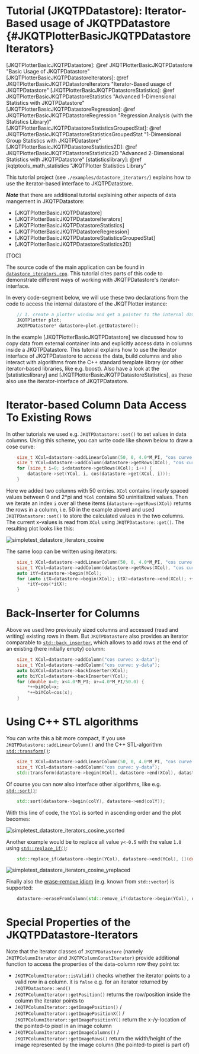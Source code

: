 # Tutorial (JKQTPDatastore): Iterator-Based usage of JKQTPDatastore             {#JKQTPlotterBasicJKQTPDatastoreIterators}

[JKQTPlotterBasicJKQTPDatastore]: @ref JKQTPlotterBasicJKQTPDatastore "Basic Usage of JKQTPDatastore"
[JKQTPlotterBasicJKQTPDatastoreIterators]: @ref JKQTPlotterBasicJKQTPDatastoreIterators "Iterator-Based usage of JKQTPDatastore"
[JKQTPlotterBasicJKQTPDatastoreStatistics]: @ref JKQTPlotterBasicJKQTPDatastoreStatistics "Advanced 1-Dimensional Statistics with JKQTPDatastore"
[JKQTPlotterBasicJKQTPDatastoreRegression]: @ref JKQTPlotterBasicJKQTPDatastoreRegression "Regression Analysis (with the Statistics Library)"
[JKQTPlotterBasicJKQTPDatastoreStatisticsGroupedStat]: @ref JKQTPlotterBasicJKQTPDatastoreStatisticsGroupedStat "1-Dimensional Group Statistics with JKQTPDatastore"
[JKQTPlotterBasicJKQTPDatastoreStatistics2D]: @ref JKQTPlotterBasicJKQTPDatastoreStatistics2D "Advanced 2-Dimensional Statistics with JKQTPDatastore"
[statisticslibrary]: @ref jkqtptools_math_statistics "JKQTPlotter Statistics Library"

This tutorial project (see `./examples/datastore_iterators/`) explains how to use the iterator-based interface to JKQTPDatastore.

***Note*** that there are additional tutorial explaining other aspects of data mangement in JKQTPDatastore:
  - [JKQTPlotterBasicJKQTPDatastore]
  - [JKQTPlotterBasicJKQTPDatastoreIterators]
  - [JKQTPlotterBasicJKQTPDatastoreStatistics]
  - [JKQTPlotterBasicJKQTPDatastoreRegression]
  - [JKQTPlotterBasicJKQTPDatastoreStatisticsGroupedStat]
  - [JKQTPlotterBasicJKQTPDatastoreStatistics2D]




[TOC]

The source code of the main application can be found in [`datastore_iterators.cpp`](https://github.com/jkriege2/JKQtPlotter/tree/master/examples/datastore_iterators/datastore_iterators.cpp). 
This tutorial cites parts of this code to demonstrate different ways of working with JKQTPDatastore's iterator-interface.

In every code-segment below, we will use these two declarations from the code to access the internal datastore of the JKQTPlotter instance:
```.cpp
    // 1. create a plotter window and get a pointer to the internal datastore (for convenience)
    JKQTPlotter plot;
    JKQTPDatastore* datastore=plot.getDatastore();
```

In the example [JKQTPlotterBasicJKQTPDatastore] we discussed how to copy data from external container into and explicitly access data in columns inside a JKQTPDatastore. This tutorial explains how to use the iterator interface of JKQTPDatastore to access the data, build columns and also interact with algorithms from the C++ standard template library (or other iterator-based libraries, like e.g. boost). Also have a look at the [statisticslibrary] and [JKQTPlotterBasicJKQTPDatastoreStatistics], as these also use the iterator-interface of JKQTPDatastore.

# Iterator-based Column Data Access To Existing Rows

In other tutorials we used e.g. `JKQTPDatastore::set()` to set values in data columns. Using this scheme, you can write code like shown below to draw a cose curve:

```.cpp
    size_t XCol=datastore->addLinearColumn(50, 0, 4.0*M_PI, "cos curve: x-data");
    size_t YCol=datastore->addColumn(datastore->getRows(XCol), "cos curve: y-data");
    for (size_t i=0; i<datastore->getRows(XCol); i++) {
        datastore->set(YCol, i, cos(datastore->get(XCol, i)));
    }
```
Here we added two columns with 50 entries. `XCol` contains linearly spaced values between 0 and 2*pi and `YCol` contains 50 uninitialized values. Then we iterate an index `i` over all these items (`datastore->getRows(XCol)` returns the rows in a column, i.e. 50 in the example above) and used `JKQTPDatastore::set()` to store the calculated values in the two columns. The current x-values is read from `XCol` using `JKQTPDatastore::get()`. The resulting plot looks like this:

![simpletest_datastore_iterators_cosine](https://raw.githubusercontent.com/jkriege2/JKQtPlotter/master/screenshots/datastore_iterators_cosine.png)

The same loop can be written using iterators:
```.cpp
    size_t XCol=datastore->addLinearColumn(50, 0, 4.0*M_PI, "cos curve: x-data");
    size_t YCol=datastore->addColumn(datastore->getRows(XCol), "cos curve: y-data");
    auto itY=datastore->begin(YCol);
    for (auto itX=datastore->begin(XCol); itX!=datastore->end(XCol); ++itX, ++itY) {
        *itY=cos(*itX);
    }
```

# Back-Inserter for Columns

Above we used two previously sized columns and accessed (read and writing) existing rows in them. But `JKQTPDatastore` also provides an iterator comparable to [`std::back_inserter`](https://de.cppreference.com/w/cpp/iterator/back_inserter), which allows to add rows at the end of an existing (here initially empty) column:
```.cpp
    size_t XCol=datastore->addColumn("cos curve: x-data");
    size_t YCol=datastore->addColumn("cos curve: y-data");
    auto biXCol=datastore->backInserter(XCol);
    auto biYCol=datastore->backInserter(YCol);
    for (double x=0; x<4.0*M_PI; x+=4.0*M_PI/50.0) {
        *++biXCol=x;
        *++biYCol=cos(x);
    }
```

# Using C++ STL algorithms

You can write this a bit more compact, if you use `JKQTPDatastore::addLinearColumn()` and the C++ STL-algorithm [`std::transform()`](https://de.cppreference.com/w/cpp/algorithm/transform):
```.cpp
    size_t XCol=datastore->addLinearColumn(50, 0, 4.0*M_PI, "cos curve: x-data");
    size_t YCol=datastore->addColumn("cos curve: y-data");
    std::transform(datastore->begin(XCol), datastore->end(XCol), datastore->backInserter(YCol), &cos);
```

Of course you can now also interface other algorithms, like e.g. [`std::sort()`](https://de.cppreference.com/w/cpp/algorithm/sort):
```.cpp
    std::sort(datastore->begin(colY), datastore->end(colY));
```

With this line of code, the `YCol` is sorted in ascending order and the plot becomes:

![simpletest_datastore_iterators_cosine_ysorted](https://raw.githubusercontent.com/jkriege2/JKQtPlotter/master/screenshots/datastore_iterators_cosine_ysorted.png)

Another example would be to replace all value `y<-0.5` with the value `1.0` using  [`std::replace_if()`](https://de.cppreference.com/w/cpp/algorithm/replace):
```.cpp
    std::replace_if(datastore->begin(YCol), datastore->end(YCol), [](double v) { return v<-0.5; }, 1.0);
```

![simpletest_datastore_iterators_cosine_yreplaced](https://raw.githubusercontent.com/jkriege2/JKQtPlotter/master/screenshots/datastore_iterators_cosine_yreplaced.png)

Finally also the [erase-remove idiom](https://en.wikipedia.org/wiki/Erase%E2%80%93remove_idiom) (e.g. known from `std::vector`) is supported:
```.cpp
    datastore->eraseFromColumn(std::remove_if(datastore->begin(YCol), datastore->end(YCol), [](double v) { return v<0; }), datastore->end(YCol));
```

# Special Properties of the JKQTPDatastore-Iterators

Note that the iterator classes of `JKQTPDatastore` (namely `JKQTPColumnIterator` and `JKQTPColumnConstIterator`) provide additional function to access the properties of the data-column row they point to:
  - `JKQTPColumnIterator::isValid()` checks whether the iterator points to a valid row in a column. it is `false` e.g. for an iterator returned by `JKQTPDatastore::end()`
  - `JKQTPColumnIterator::getPosition()` returns the row/position inside the column the iterator points to
  - `JKQTPColumnIterator::getImagePosition()` / `JKQTPColumnIterator::getImagePositionX()` / `JKQTPColumnIterator::getImagePositionY()` return the x-/y-location of the pointed-to pixel in an image column
  - `JKQTPColumnIterator::getImageColumns()` / `JKQTPColumnIterator::getImageRows()` return the width/height of the image represented by the image column (the pointed-to pixel is part of)
  